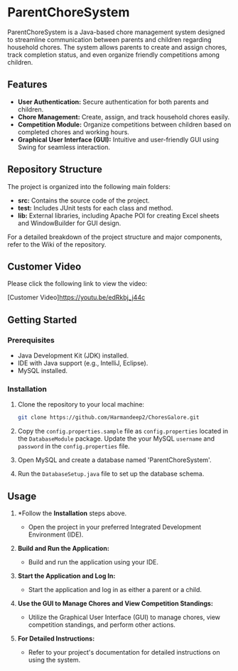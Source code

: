 # ParentChoreSystem

ParentChoreSystem is a Java-based chore management system designed to streamline communication between parents and children regarding household chores. The system allows parents to create and assign chores, track completion status, and even organize friendly competitions among children.

## Features

- **User Authentication:** Secure authentication for both parents and children.
- **Chore Management:** Create, assign, and track household chores easily.
- **Competition Module:** Organize competitions between children based on completed chores and working hours.
- **Graphical User Interface (GUI):** Intuitive and user-friendly GUI using Swing for seamless interaction.

## Repository Structure

The project is organized into the following main folders:

- **src:** Contains the source code of the project.
- **test:** Includes JUnit tests for each class and method.
- **lib:** External libraries, including Apache POI for creating Excel sheets and WindowBuilder for GUI design.

For a detailed breakdown of the project structure and major components, refer to the Wiki of the repository.

## Customer Video

Please click the following link to view the video:

[Customer Video]https://youtu.be/edRkbj_j44c

## Getting Started

### Prerequisites

- Java Development Kit (JDK) installed.
- IDE with Java support (e.g., IntelliJ, Eclipse).
- MySQL installed.

### Installation

1. Clone the repository to your local machine:

   ```bash
   git clone https://github.com/Harmandeep2/ChoresGalore.git
   
2. Copy the `config.properties.sample` file as `config.properties` located in the `DatabaseModule` package. Update the your MySQL `username` and `password` in the `config.properties` file.

3. Open MySQL and create a database named 'ParentChoreSystem'.

4. Run the `DatabaseSetup.java` file to set up the database schema.

## Usage

1. *Follow the **Installation** steps above.
   - Open the project in your preferred Integrated Development Environment (IDE).

2. **Build and Run the Application:**
   - Build and run the application using your IDE.

3. **Start the Application and Log In:**
   - Start the application and log in as either a parent or a child.

4. **Use the GUI to Manage Chores and View Competition Standings:**
   - Utilize the Graphical User Interface (GUI) to manage chores, view competition standings, and perform other actions.

5. **For Detailed Instructions:**
   - Refer to your project's documentation for detailed instructions on using the system.


